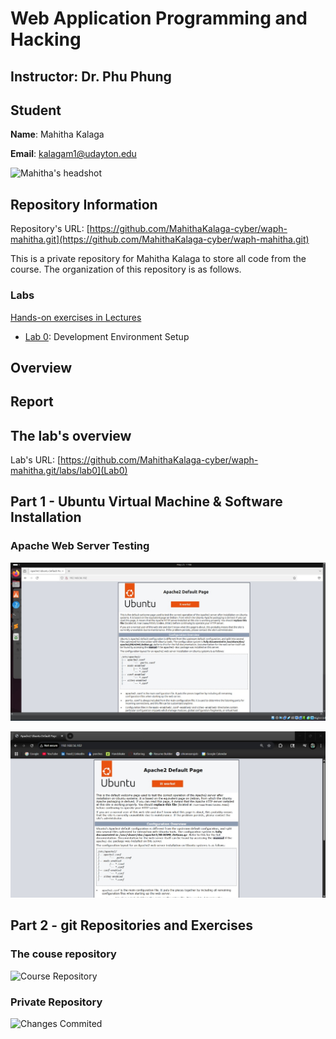 # Web Application Programming and Hacking

## Instructor: Dr. Phu Phung

## Student

**Name**: Mahitha Kalaga

**Email**: [kalagam1@udayton.edu](kalagam1@udayton.edu)

![Mahitha's headshot](waph-mahitha/images/mahi.jpeg)

## Repository Information

Repository's URL: [https://github.com/MahithaKalaga-cyber/waph-mahitha.git](https://github.com/MahithaKalaga-cyber/waph-mahitha.git)

This is a private repository for Mahitha Kalaga to store all code from the course. The organization of this repository is as follows.

### Labs

[Hands-on exercises in Lectures](labs)

- [Lab 0](labs/lab0): Development Environment Setup

## Overview


## Report

## The lab's overview

Lab's URL: [https://github.com/MahithaKalaga-cyber/waph-mahitha.git/labs/lab0](Lab0)

## Part 1 -  Ubuntu Virtual Machine & Software Installation



### Apache Web Server Testing

![Apache Web Server in my Ubuntu VM](images/2.jpeg)

![Apache Web Server in my laptop browser](images/1.jpeg)

## Part 2 - git Repositories and Exercises

### The couse repository

![Course Repository]()

### Private Repository

![Changes Commited]()




